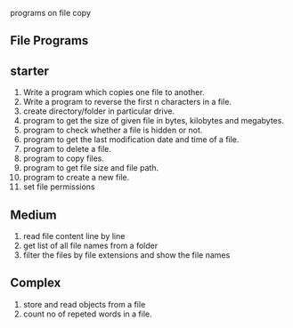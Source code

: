 programs on file copy

## File Programs

## starter
1. Write a program which copies one file to another.
2. Write a program to reverse the first n characters in a file.
3. create directory/folder in particular drive.
4. program to get the size of given file in bytes, kilobytes and megabytes.
5. program to check whether a file is hidden or not.
6. program to get the last modification date and time of a file.
7. program to delete a file.
8. program to copy files.
9. program to get file size and file path.
10. program to create a new file.
11. set file permissions 

## Medium
1. read file content line by line
2. get list of all file names from a folder
3. filter the files by file extensions and show the file names

## Complex
1. store and read objects from a file
2. count no of repeted words in a file.
